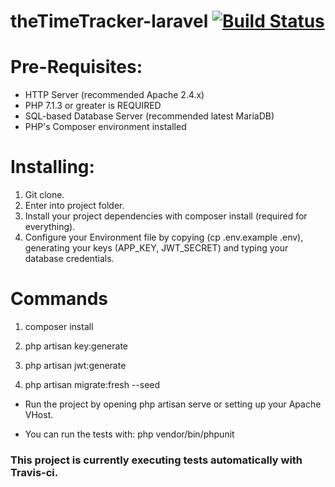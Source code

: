 # theTimeTracker-laravel [![Build Status](https://travis-ci.com/JulianSansat/theTimeTracker-laravel.svg?branch=master)](https://travis-ci.com/JulianSansat/theTimeTracker-laravel)

# Pre-Requisites:

* HTTP Server (recommended Apache 2.4.x)
* PHP 7.1.3 or greater is REQUIRED
* SQL-based Database Server (recommended latest MariaDB)
* PHP's Composer environment installed

# Installing:

1. Git clone.
2. Enter into project folder.
3. Install your project dependencies with composer install (required for everything).
4. Configure your Environment file by copying (cp .env.example .env), generating your keys (APP_KEY, JWT_SECRET) and typing your database credentials.

# Commands
1. composer install
2. php artisan key:generate
3. php artisan jwt:generate

4. php artisan migrate:fresh --seed

* Run the project by opening php artisan serve or setting up your Apache VHost.

* You can run the tests with: php vendor/bin/phpunit

### This project is currently executing tests automatically with Travis-ci.


